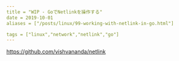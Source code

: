 ```yaml
---
title = "WIP - GoでNetlinkを操作する"
date = 2019-10-01
aliases = ["/posts/linux/99-working-with-netlink-in-go.html"]

tags = ["linux","network","netlink","go"]
---
```


https://github.com/vishvananda/netlink

